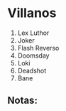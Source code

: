# Villanos

1. Lex Luthor
2. Joker
3. Flash Reverso
4. Doomsday
5. Loki
6. Deadshot
7. Bane

## Notas:
